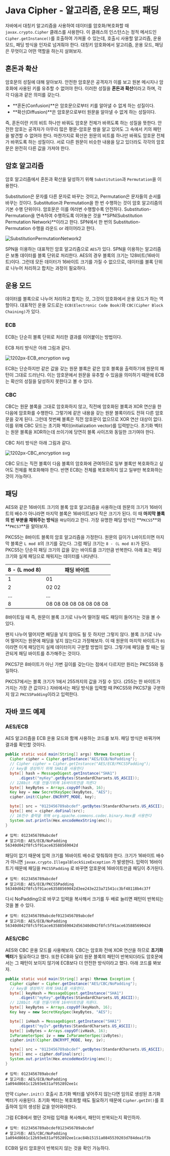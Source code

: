 # Java Cipher - 알고리즘, 운용 모드, 패딩

자바에서 대칭키 알고리즘을 사용하여 데이터를 암호화/복호화할 때 `javax.crypto.Cipher` 클래스를 사용한다. 이 클래스의 인스턴스는 정적 메서드인 `Cipher.getInstance()`를 호출하여 가져올 수 있는데, 호출시 사용할 알고리즘, 운용 모드, 패딩 방식을 인자로 넘겨줘야 한다. 대칭키 암호화에서 알고리즘, 운용 모드, 패딩은 무엇이고 어떤 역할을 하는지 살펴보자.

## 혼돈과 확산

암호문의 성질에 대해 알아보자. 안전한 암호문은 공격자가 이를 보고 원본 메시지나 암호화에 사용된 키를 유추할 수 없어야 한다. 이러한 성질을 **혼돈과 확산**이라고 하며, 각각 다음과 같은 의미를 갖는다.

- **혼돈(Confusion)**은 암호문으로부터 키를 알아낼 수 없게 하는 성질이다.
- **확산(Diffusion)**은 암호문으로부터 원문을 알아낼 수 없게 하는 성질이다.

즉, 혼돈이란 키의 비트 하나만 바꿔도 암호문 전체가 바뀌도록 하는 성질을 뜻한다. 안전한 암호는 공격자가 아무리 많은 평문-암호문 쌍을 알고 있어도 그 속에서 키의 패턴을 발견할 수 없어야 한다. 마찬가지로 확산은 원문의 비트를 하나만 바꿔도 암호문 전체가 바뀌도록 하는 성질이다. 서로 다른 원문이 비슷한 내용을 담고 있더라도 각각의 암호문은 완전히 다른 값을 가져야 한다.

## 암호 알고리즘

암호 알고리즘에서 혼돈과 확산을 달성하기 위해 `Substitution`과 `Permutation`을 이용한다.

Substitution은 문자를 다른 문자로 바꾸는 것이고, Permutation은 문자들의 순서를 바꾸는 것이다. Substitution과 Permutation을 한 번 수행하는 것이 암호 알고리즘의 기본 수행 단위이다. 암호문은 이를 여러번 수행할수록 안전하다. Substitution-Permutation을 연속하여 수행하도록 이어놓은 것을 **SPN(Substitution Permutation Network)**이라고 한다. SPN에서 한 번의 Substitution-Permutation 수행을 라운드 or 레이어라고 한다.

![SubstitutionPermutationNetwork2](https://github.com/byeongJoo05/Memo/assets/84984586/f035c96d-8663-452a-8930-5f8ddf81433a)

SPN을 이용하는 대표적인 암호 알고리즘으로 `AES`가 있다. SPN을 이용하는 알고리즘은 보통 데이터를 블록 단위로 처리한다. AES의 경우 블록의 크기는 128비트(16바이트)이다. 그런데 모든 데이터가 16바이트 크기를 가질 수 없으므로, 데이터를 블록 단위로 나누어 처리하고 합치는 과정이 필요하다.

## 운용 모드

데이터를 블록으로 나누어 처리하고 합치는 것, 그것이 암호화에서 운용 모드가 하는 역할이다. 대표적인 운용 모드로는 `ECB(Electronic Code Book)`와 `CBC(Cipher Block Chaining)`가 있다.

### ECB

ECB는 단순히 블록 단위로 처리한 결과를 이어붙이는 방법이다. 

ECB 처리 방식은 아래 그림과 같다.

![1202px-ECB_encryption svg](https://github.com/byeongJoo05/Memo/assets/84984586/bd59ec06-22dc-49a2-9f6e-4164de3b0434)

ECB는 단순하지만 같은 값을 갖는 원문 블록은 같은 암호 블록을 출력하기에 원문의 패턴이 그대로 드러난다. 이는 암호문에서 원문을 유추할 수 있음을 의미하기 때문에 ECB는 확산의 성질을 달성하지 못한다고 볼 수 있다.

### CBC

CBC는 원문 블록을 그대로 암호화하지 않고, 직전에 암호화된 블록과 XOR 연산을 한 다음에 암호화를 수행한다. 그렇기에 같은 내용을 갖는 원문 블록이라도 전혀 다른 암호문을 갖게 된다. 그런데 첫번째 블록은 직전 암호문이 없으므로 XOR 연산 대상이 없다. 이를 위해 CBC 모드는 초기화 벡터(initialization vector)를 입력받는다. 초기화 벡터는 원문 블록을 XOR하는데 쓰이기에 당연히 블록 사이즈와 동일한 크기여야 한다.

CBC 처리 방식은 아래 그림과 같다.

![1202px-CBC_encryption svg](https://github.com/byeongJoo05/Memo/assets/84984586/bcfdd023-1229-4900-af0d-5ca4ffe1ca25)

CBC 모드는 직전 블록이 다음 블록의 암호화에 관여하므로 일부 블록만 복호화하고 싶어도 전체를 복호화해야 한다. 반면 ECB는 전체를 복호화하지 않고 일부만 복호화하는 것이 가능하다.

## 패딩

AES와 같은 16바이트 크기의 블록 암호 알고리즘을 사용하는데 원문의 크기가 16바이트의 배수가 아니라면 마지막 블록은 16바이트보다 작은 크기가 된다. 이 때 **마지막 블록의 빈 부분을 채워주는 방식**을 `패딩`이라고 한다. 가장 유명한 패딩 방식인 **`PKCS5`**와 **`PKCS7`**을 알아보자.

PKCS5는 8바이트 블록의 암호 알고리즘을 가정한다. 원문의 길이가 L바이트이면 마지막 블록은 `L mod 8`의 크기를 갖는다. 그럼 패딩 크기는 `8 - (L mod 8)`가 된다. PKCS5는 단순히 패딩 크기의 값을 갖는 바이트를 크기만큼 반복한다. 아래 표는 패딩 크기와 실제 패딩으로 채워지는 데이터를 나타낸다.

| 8 - (L mod 8) | 패딩 바이트 |
| --- | --- |
| 1 | 01 |
| 2 | 02 02 |
| … | … |
| 8 | 08 08 08 08 08 08 08 08 |

8바이트일 때 즉, 원문이 블록 크기로 나누어 떨어질 때도 패딩이 들어가는 것을 볼 수 있다.

왠지 나누어 떨어지면 패딩을 넣지 않아도 될 듯 하지만 그렇지 않다. 블록 크기로 나누어 떨어지는 원문에 패딩을 넣지 않는다고 가정해보자. 이 때 원문의 마지막 바이트가 `01`이라면 이게 패딩인지 실제 데이터이지 구분할 방법이 없다. 그렇기에 패딩을 할 때는 일관되게 패딩 바이트를 추가해주는 것이다.

PKCS7은 8바이트가 아닌 가변 길이를 갖는다는 점에서 다르지만 원리는 PKCS5와 동일하다.

PKCS7에서는 블록 크기가 1에서 255까지의 값을 가질 수 있다. (255는 한 바이트가 가지는 가장 큰 값이다.) 자바에서는 패딩 방식을 입력할 때 PKCS5와 PKCS7을 구분하지 않고 `PKCS5Padding`이라고 입력한다.

## 자바 코드 예제

### AES/ECB

AES 알고리즘을 ECB 운용 모드와 함께 사용하는 코드를 보자. 패딩 방식은 바꿔가며 결과를 확인할 것이다.

```java
public static void main(String[] args) throws Exception {
  Cipher cipher = Cipher.getInstance("AES/ECB/NoPadding");
  // Cipher cipher = Cipher.getInstance("AES/ECB/PKCS5Padding");
  // key를 생성하기 위해 SHA1를 사용한다
  byte[] hash = MessageDigest.getInstance("SHA1")
      .digest("myKey".getBytes(StandardCharsets.US_ASCII));
  // 128bit 키를 만들기위해 16바이트만큼 자른다
  byte[] keyBytes = Arrays.copyOf(hash, 16);
  Key key = new SecretKeySpec(keyBytes, "AES");
  cipher.init(Cipher.ENCRYPT_MODE, key);

  byte[] src = "0123456789abcdef".getBytes(StandardCharsets.US_ASCII);
  byte[] enc = cipher.doFinal(src);
  // 16진수 출력을 위해 org.apache.commons.codec.binary.Hex를 사용한다
  System.out.println(Hex.encodeHexString(enc));
}
```

```
# 입력: 0123456789abcdef
# 알고리즘: AES/ECB/NoPadding
56340d042f8fc5f91ace63588569042d
```

패딩이 없기 때문에 입력 크기를 16바이트 배수로 맞춰줘야 한다. 크기가 16바이트 배수가 아니면 `javax.crypto.IllegalBlockSizeException` 가 발생한다. 입력이 16바이트기 때문에 패딩을 `PKCS5Padding` 로 바꾸면 암호문에 16바이트만큼 패딩이 추가된다.

```
# 입력: 0123456789abcdef
# 알고리즘: AES/ECB/PKCS5Padding
56340d042f8fc5f91ace63588569042d3ee243e223a71541cc3bf48118b4c37f
```

다시 NoPadding으로 바꾸고 입력을 복사해서 크기를 두 배로 늘리면 패턴이 반복되는 것을 볼 수 있다.

```
# 입력: 0123456789abcdef0123456789abcdef
# 알고리즘: AES/ECB/NoPadding
56340d042f8fc5f91ace63588569042d56340d042f8fc5f91ace63588569042d
```

### AES/CBC

AES와 CBC 운용 모드를 사용해보자. CBC는 암호화 전에 XOR 연산을 하므로 **초기화 벡터**가 필요하다고 했다. 또한 ECB와 달리 원문 블록의 패턴이 반복되더라도 암호문에서는 그 패턴이 보이지 않기에 ECB보다 더 안전한 방식이라고 했다. 아래 코드를 봐보자.

```java
public static void main(String[] args) throws Exception {
  Cipher cipher = Cipher.getInstance("AES/CBC/NoPadding");
  // key를 생성하기 위해 SHA1를 사용한다.
  byte[] keyHash = MessageDigest.getInstance("SHA1")
      .digest("myKey".getBytes(StandardCharsets.US_ASCII));
  // 128bit 키를 만들기위해 16바이트만큼 자른다.
  byte[] keyBytes = Arrays.copyOf(keyHash, 16);
  Key key = new SecretKeySpec(keyBytes, "AES");

  byte[] ivHash = MessageDigest.getInstance("SHA1")
      .digest("myIv".getBytes(StandardCharsets.US_ASCII));
  byte[] ivBytes = Arrays.copyOf(ivHash, 16);
  IvParameterSpec iv = new IvParameterSpec(ivBytes);
  cipher.init(Cipher.ENCRYPT_MODE, key, iv);

  byte[] src = "0123456789abcdef".getBytes(StandardCharsets.US_ASCII);
  byte[] enc = cipher.doFinal(src);
  System.out.println(Hex.encodeHexString(enc));
}
```

```
# 입력: 0123456789abcdef
# 알고리즘: AES/ECB/NoPadding
1a094d8661c12b93e631af952892ee1c
```

만약 `Cipher.init()` 호출시 초기화 벡터를 넣어주지 않는다면 임의로 생성된 초기화 벡터가 사용된다. 초기화 벡터는 복호화할 때도 필요하기 때문에 `Cipher.getIV()`를 호출하여 임의 생성된 값을 얻어와야한다.

그럼 ECB에서 했던 것처럼 입력을 복사해서, 패턴이 반복되는지 확인하자.

```
# 입력: 0123456789abcdef0123456789abcdef
# 알고리즘: AES/CBC/NoPadding
1a094d8661c12b93e631af952892ee1cac84b15151a0845539203d784dea1f3b
```

ECB와 달리 암호문이 반복되지 않는 것을 확인 가능하다.